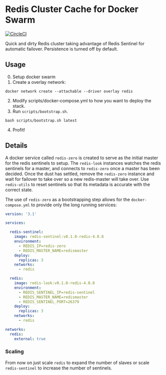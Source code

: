 # Redis Cluster Cache for Docker Swarm

[![CircleCI](https://circleci.com/gh/thomasjpfan/redis-cluster-docker-swarm/tree/master.svg?style=svg)](https://circleci.com/gh/thomasjpfan/redis-cluster-docker-swarm/tree/master)

Quick and dirty Redis cluster taking advantage of Redis Sentinel for automatic failover. Persistence is turned off by default.

## Usage

0. Setup docker swarm
1. Create a overlay network:
```
docker network create --attachable --driver overlay redis
```
2. Modify scripts/docker-compose.yml to how you want to deploy the stack.
3. Run `scripts/bootstrap.sh`.
```
bash scripts/bootstrap.sh latest
```
4. Profit!

## Details

A docker service called `redis-zero` is created to serve as the initial master for the redis sentinels to setup. The `redis-look` instances watches the redis sentinels for a master, and connects to `redis-zero` once a master has been decided. Once the dust has settled, remove the `redis-zero` instance and wait for failover to take over so a new redis-master will take over. Use `redis-utils` to reset sentinels so that its metadata is accurate with the correct state.

The use of `redis-zero` as a bootstrapping step allows for the `docker-compose.yml` to provide only the long running services:

```yaml
version: '3.1'

services:

  redis-sentinel:
    image: redis-sentinel:v0.1.0-redis-4.0.8
    environment:
      - REDIS_IP=redis-zero
      - REDIS_MASTER_NAME=redismaster
    deploy:
      replicas: 3
    networks:
      - redis

  redis:
    image: redis-look:v0.1.0-redis-4.0.8
    environment:
      - REDIS_SENTINEL_IP=redis-sentinel
      - REDIS_MASTER_NAME=redismaster
      - REDIS_SENTINEL_PORT=26379
    deploy:
      replicas: 3
    networks:
      - redis

networks:
  redis:
    external: true

```

### Scaling

From now on just scale `redis` to expand the number of slaves or scale `redis-sentinel` to increase the number of sentinels.
